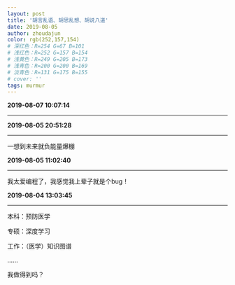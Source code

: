 ```yaml
---
layout: post
title: '胡言乱语、胡思乱想、胡说八道'
date: 2019-08-05
author: zhoudajun
color: rgb(252,157,154)
# 深红色：R=254 G=67 B=101
# 浅红色：R=252 G=157 B=154
# 浅黄色：R=249 G=205 B=173
# 浅青色：R=200 G=200 B=169
# 淡青色：R=131 G=175 B=155
# cover: ''
tags: murmur
---
```




**2019-08-07 10:07:14**

---





**2019-08-05 20:51:28**

---

一想到未来就负能量爆棚



**2019-08-05 11:02:40**

---

我太爱编程了，我感觉我上辈子就是个bug！



**2019-08-04 13:03:45**

---

本科：预防医学

专硕：深度学习

工作：（医学）知识图谱

…...

我做得到吗？



